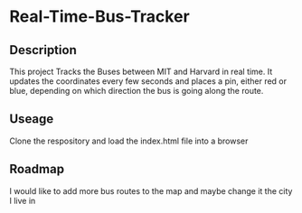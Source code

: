 # Real-Time-Bus-Tracker

## Description

This project Tracks the Buses between MIT and Harvard in real time. It updates the coordinates every few seconds and places a pin, either red or blue, depending on which direction the bus is going along the route. 

##  Useage

Clone the respository and load the index.html file into a browser

## Roadmap

I would like to add more bus routes to the map and maybe change it the city I live in
